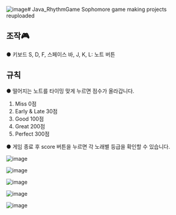 ![image](https://github.com/ChangjaeHan/Java_RhythmGame/assets/83817116/441aae6c-9e00-4f1d-8e18-8c8aeaa5a680)# Java_RhythmGame
Sophomore game making projects reuploaded

## 조작:video_game:  

● 키보드 S, D, F, 스페이스 바, J, K, L: 노트 버튼


## 규칙  

● 떨어지는 노트를 타이밍 맞게 누르면 점수가 올라갑니다.  

1. Miss 0점
2. Early & Late 30점  
3. Good 100점
4. Great 200점  
5. Perfect 300점  

● 게임 종료 후 score 버튼을 누르면 각 노래별 등급을 확인할 수 있습니다.  












![image](https://github.com/ChangjaeHan/Java_RhythmGame/assets/83817116/ab03f3d6-e9cc-4acd-8c39-58901257e12a)  



![image](https://github.com/ChangjaeHan/Java_RhythmGame/assets/83817116/70384e90-f4d3-4244-bb4f-e9b7c4b57503)  


![image](https://github.com/ChangjaeHan/Java_RhythmGame/assets/83817116/4dd0ed92-a50f-4129-8451-fa6ed39fc7c3)  

  

![image](https://github.com/ChangjaeHan/Java_RhythmGame/assets/83817116/2a633f4b-f811-4fce-88f1-d09476ed1a5e)  

![image](https://github.com/ChangjaeHan/Java_RhythmGame/assets/83817116/aa77e353-ca60-4871-baef-19e36c983280)






